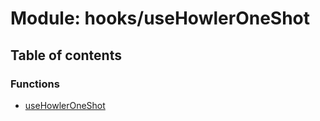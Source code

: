 # Module: hooks/useHowlerOneShot

## Table of contents

### Functions

- [useHowlerOneShot](../functions/hooks_useHowlerOneShot.useHowlerOneShot.md)
